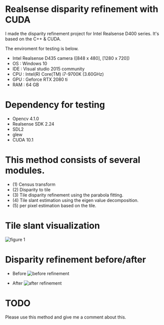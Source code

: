 # Realsense disparity refinement with CUDA

I made the disparity refinement project for Intel Realsense D400 series. It's based on the C++ & CUDA.

The enviroment for testing is below.
- Intel Realsense D435 camera ([848 x 480], [1280 x 720])
- OS : Windows 10
- IDE : Visual studio 2015 community
- CPU : Intel(R) Core(TM) i7-9700K (3.60GHz)
- GPU : Geforce RTX 2080 ti
- RAM : 64 GB

# Dependency for testing
- Opencv 4.1.0
- Realsense SDK 2.24
- SDL2
- glew
- CUDA 10.1

# This method consists of several modules.

- (1) Census transform
- (2) Disparity to tile
- (3) Tile disparity refinement using the parabola fitting.
- (4) Tile slant estimation using the eigen value decomposition.
- (5) per pixel estimation based on the tile.

# Tile slant visualization

![figure 1](https://user-images.githubusercontent.com/23024027/99226134-98abcc80-282c-11eb-96b3-9bc9cb33f949.png)

# Disparity refinement before/after

- Before
![before refinement](https://user-images.githubusercontent.com/23024027/99225965-45d21500-282c-11eb-85b9-198123efc12b.gif)

- After
![after refinement](https://user-images.githubusercontent.com/23024027/99226112-8f226480-282c-11eb-94f0-d56ab29e2052.gif)


# TODO
Please use this method and give me a comment about this.
